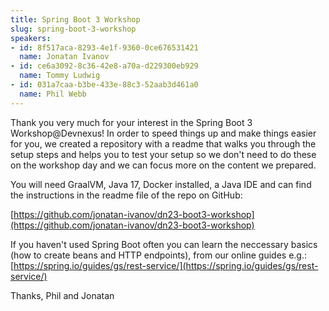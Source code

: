 ```yaml
---
title: Spring Boot 3 Workshop
slug: spring-boot-3-workshop
speakers:
- id: 8f517aca-8293-4e1f-9360-0ce676531421
  name: Jonatan Ivanov
- id: ce6a3092-8c36-42e8-a70a-d229300eb929
  name: Tommy Ludwig
- id: 031a7caa-b3be-433e-88c3-52aab3d461a0
  name: Phil Webb
---
```

Thank you very much for your interest in the Spring Boot 3 Workshop@Devnexus! In order to speed things up and make things easier for you, we created a repository with a readme that walks you through the setup steps and helps you to test your setup so we don't need to do these on the workshop day and we can focus more on the content we prepared.


You will need GraalVM, Java 17, Docker installed, a Java IDE and can find the instructions in the readme file of the repo on GitHub: 

[https://github.com/jonatan-ivanov/dn23-boot3-workshop](https://github.com/jonatan-ivanov/dn23-boot3-workshop)


 If you haven't used Spring Boot often you can learn the neccessary basics (how to create beans and HTTP endpoints), from our online guides e.g.: [https://spring.io/guides/gs/rest-service/](https://spring.io/guides/gs/rest-service/)

Thanks,
Phil and Jonatan